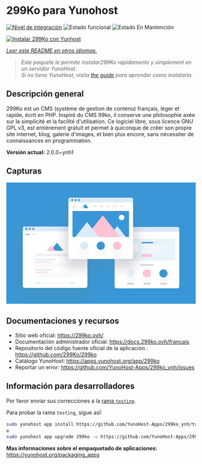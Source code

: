 <!--
Este archivo README esta generado automaticamente<https://github.com/YunoHost/apps/tree/master/tools/readme_generator>
No se debe editar a mano.
-->

# 299Ko para Yunohost

[![Nivel de integración](https://apps.yunohost.org/badge/integration/299ko)](https://ci-apps.yunohost.org/ci/apps/299ko/)
![Estado funcional](https://apps.yunohost.org/badge/state/299ko)
![Estado En Mantención](https://apps.yunohost.org/badge/maintained/299ko)

[![Instalar 299Ko con Yunhost](https://install-app.yunohost.org/install-with-yunohost.svg)](https://install-app.yunohost.org/?app=299ko)

*[Leer este README en otros idiomas.](./ALL_README.md)*

> *Este paquete le permite instalar299Ko rapidamente y simplement en un servidor YunoHost.*  
> *Si no tiene YunoHost, visita [the guide](https://yunohost.org/install) para aprender como instalarla.*

## Descripción general

299Ko est un CMS (système de gestion de contenu) français, léger et rapide, écrit en PHP.
Inspiré du CMS 99ko, il conserve une philosophie axée sur la simplicité et la facilité d'utilisation. Ce logiciel libre, sous licence GNU GPL v3, est entièrement gratuit et permet à quiconque de créer son propre site internet, blog, galerie d'images, et bien plus encore, sans nécessiter de connaissances en programmation.

**Versión actual:** 2.0.0~ynh1

## Capturas

![Captura de 299Ko](./doc/screenshots/example.jpg)

## Documentaciones y recursos

- Sitio web oficial: <https://299ko.ovh/>
- Documentación administrador oficial: <https://docs.299ko.ovh/francais>
- Repositorio del código fuente oficial de la aplicación : <https://github.com/299Ko/299ko>
- Catálogo YunoHost: <https://apps.yunohost.org/app/299ko>
- Reportar un error: <https://github.com/YunoHost-Apps/299ko_ynh/issues>

## Información para desarrolladores

Por favor enviar sus correcciones a la [rama `testing`](https://github.com/YunoHost-Apps/299ko_ynh/tree/testing).

Para probar la rama `testing`, sigue asÍ:

```bash
sudo yunohost app install https://github.com/YunoHost-Apps/299ko_ynh/tree/testing --debug
o
sudo yunohost app upgrade 299ko -u https://github.com/YunoHost-Apps/299ko_ynh/tree/testing --debug
```

**Mas informaciones sobre el empaquetado de aplicaciones:** <https://yunohost.org/packaging_apps>
